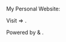 
My Personal Website:

Visit => [](https://freeape.github.io).

Powered by [](http://jekyllrb.com/) & [](https://github.com/FreeApe/jekyll-TeXt-theme).
